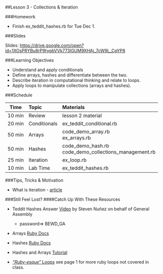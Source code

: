 
##Lesson 3 - Collections & Iteration 


###Homework

-	Finish ex_teddit_hashes.rb for Tue Dec 1.

###Slides

Slides: https://drive.google.com/open?id=1XOsPRYBu8rP9tyqbVVk773lGUM9XHAj_7cW9L_CpYP8


###Learning Objectives

*   Understand and apply conditionals
*	Define arrays, hashes and differentiate between the two.
*	Describe iteration in computational thinking and relate to loops.
*	Apply loops to manipulate collections  (arrays and hashes). 



###Schedule


| Time        | Topic| Materials|
| ------------- |:-------------|:-------------------|
| 10 min | Review| lesson 2 material| 
| 20 min | Conditionals | ex_teddit_conditional.rb |
| 50 min | Arrays|code_demo_array.rb <br> ex_arrays.rb | 
| 50 min | Hashes | code_demo_hash.rb <br> code_demo_collections_management.rb | 
| 25 min | Iteration | ex_loop.rb | 
| 10 min | Lab Time | ex_teddit_hashes.rb |




###Tips, Tricks & Motivation

-  What is iteration - [article](http://www.computerhope.com/jargon/i/iteration.htm)


###Still Feel Lost?
####Catch Up With These Resources

-	Teddit Hashes Answer [Video](http://vimeo.com/gatv/review/67752035/a90db9177f) by Steven Nuñez on behalf of General Assembly
	-	password=> BEWD_GA

-	Arrays [Ruby Docs](http://ruby-doc.org/core-2.0/Array.html)
-	Hashes [Ruby Docs](http://ruby-doc.org/core-2.0/Hash.html)
-	Hashes and Arrays [Tutorial](http://www.codecademy.com/courses/ruby-beginner-en-F3loB?curriculum_id=5059f8619189a5000201fbcb)
-	[*“Ruby-esque”* Loops](http://ruby.about.com/od/rubyfeatures/a/loops_2.htm) see page 1 for more ruby loops not covered in class.

